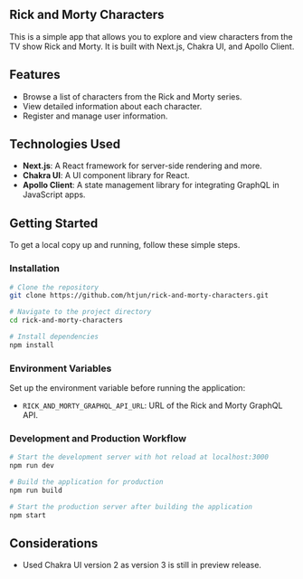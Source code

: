 ## Rick and Morty Characters

This is a simple app that allows you to explore and view characters from the TV
show Rick and Morty. It is built with Next.js, Chakra UI, and Apollo Client.

## Features

- Browse a list of characters from the Rick and Morty series.
- View detailed information about each character.
- Register and manage user information.

## Technologies Used

- **Next.js**: A React framework for server-side rendering and more.
- **Chakra UI**: A UI component library for React.
- **Apollo Client**: A state management library for integrating GraphQL in JavaScript apps.

## Getting Started

To get a local copy up and running, follow these simple steps.

### Installation

```bash
# Clone the repository
git clone https://github.com/htjun/rick-and-morty-characters.git

# Navigate to the project directory
cd rick-and-morty-characters

# Install dependencies
npm install
```

### Environment Variables

Set up the environment variable before running the application:

- `RICK_AND_MORTY_GRAPHQL_API_URL`: URL of the Rick and Morty GraphQL API.

### Development and Production Workflow

```bash
# Start the development server with hot reload at localhost:3000
npm run dev

# Build the application for production
npm run build

# Start the production server after building the application
npm start
```

## Considerations

- Used Chakra UI version 2 as version 3 is still in preview release.
